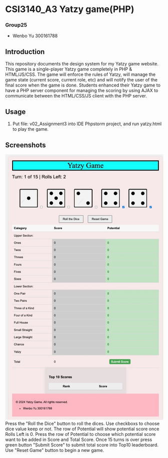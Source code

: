 # CSI3140_A3 Yatzy game(PHP)
### Group25
* Wenbo Yu 300161788

## Introduction
This repository documents the design system for my Yatzy game website. This game is a single-player Yatzy game completely in PHP & HTML/JS/CSS. The game will enforce the rules of Yatzy, will manage the game state (current score, current role, etc) and will notify the user of the final score when the game is done.
Students enhanced their Yatzy game to have a PHP server component for managing the scoring by using AJAX to communicate between the HTML/CSS/JS client with the PHP server.

## Usage
1. Put file: v02_Assignment3 into IDE Phpstorm project, and run yatzy.html to play the game.
## Screenshots
![common states](home.jpg)
Press the "Roll the Dice" button to roll the dices.
Use checkboxs to choose dice value keep or not.
The row of Potential will show potential score once Rolls Left is 0.
Press the row of Potential to choose which potential score want to be added in Score and Total Score.
Once 15 turns is over press green button "Submit Score" to submit total score into Top10 leaderboard.
Use "Reset Game" button to begin a new game.
